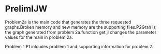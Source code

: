 # PrelimIJW

Problem2a is the main code that generates the three requested graphs.Broken memory and new memory are the supporting files.P2Grah is the graph generated from problem 2a.function get.jl changes the parameter values for the main in problem 2a.

Problem 1 P1 inlcudes problem 1 and supporting information for problem 2.
